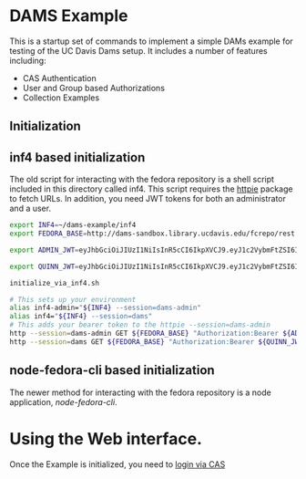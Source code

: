 # DAMS Example

This is a startup set of commands to implement a simple DAMs example
for testing of the UC Davis Dams setup.  It includes a number of
features including:

- CAS Authentication
- User and Group based Authorizations
- Collection Examples

## Initialization

## inf4 based initialization

The old script for interacting with the fedora repository is a shell
script included in this directory called inf4.  This script requires
the [httpie](https://httpie.org/) package to fetch URLs.  In addition,
you need JWT tokens for both an administrator and a user.


```bash
export INF4=~/dams-example/inf4
export FEDORA_BASE=http://dams-sandbox.library.ucdavis.edu/fcrepo/rest

export ADMIN_JWT=eyJhbGciOiJIUzI1NiIsInR5cCI6IkpXVCJ9.eyJ1c2VybmFtZSI6InF1aW5uIiwiYWRtaW4iOnRydWUsImlhdCI6MTUwNzc2NzQwMywiZXhwIjoxNTA4MjY4OTEzLCJpc3MiOiJsaWJyYXJ5LnVjZGF2aXMuZWR1In0.4jAof7Rr2CWYovLT56ocER88blvZjrtd1j-MsRFjfX4

export QUINN_JWT=eyJhbGciOiJIUzI1NiIsInR5cCI6IkpXVCJ9.eyJ1c2VybmFtZSI6InF1aW5uIiwiaWF0IjoxNTA3NzY3NDAzLCJleHAiOjE1MDgyNjg5MTMsImlzcyI6ImxpYnJhcnkudWNkYXZpcy5lZHUifQ.wfU1vL-MvXydnwTi0D9hiX5jAGnE05T4g2Se9_zuw-Q

initialize_via_inf4.sh
```

``` bash
# This sets up your environment
alias inf4-admin="${INF4} --session=dams-admin"
alias inf4="${INF4} --session=dams"
# This adds your bearer token to the httpie --session=dams-admin
http --session=dams-admin GET ${FEDORA_BASE} "Authorization:Bearer ${ADMIN_JWT}"
http --session=dams GET ${FEDORA_BASE} "Authorization:Bearer ${QUINN_JWT}"

```

## node-fedora-cli based initialization

The newer method for interacting with the fedora repository is a node
application, *node-fedora-cli*.

# Using the Web interface.

Once the Example is initialized, you need to [login via CAS](https://cas.ucdavis.edu/cas/login?service=http%3A%2F%2Fdams-sandbox.library.ucdavis.edu%2Ffcrepo%2Frest&renew=false)